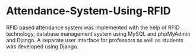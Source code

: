 # Attendance-System-Using-RFID
RFID based attendance system was implemented with the help of RFID technology, database management system using MySQL and phpMyAdmin and Django. A separate user interface for professors as well as students was developed using Django.
